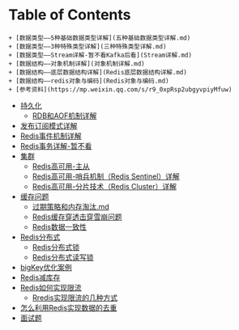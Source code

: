 # Table of Contents



    + [数据类型——5种基础数据类型详解](五种基础数据类型详解.md)
    + [数据类型——3种特殊类型详解](三种特殊类型详解.md)
    + [数据类型——Stream详解-暂不看Kafka后看](Stream详解.md)
    + [数据结构——对象机制详解](对象机制详解.md)
    + [数据结构——底层数据结构详解](Redis底层数据结构详解.md)
    + [数据结构——redis对象与编码](Redis对象与编码.md)
    + [参考资料](https://mp.weixin.qq.com/s/r9_0xpRsp2ubgyvpiyMfuw)
+ [持久化]()
    + [RDB和AOF机制详解](Redis持久化-RDB和AOF机制详解.md)
+ [发布订阅模式详解](Redis发布订阅模式详解.md)
+ [Redis事件机制详解](Redis事件机制详解.md)
+ [Redis事务详解-暂不看](Redis事务详解.md)
+ [集群]()
    + [Redis高可用-主从](Redis高可用-主从.md)
    + [Redis高可用-哨兵机制（Redis Sentinel）详解](Redis高可用-哨兵.md)
    + [Redis高可用-分片技术（Redis Cluster）详解](Redis高可用-分片.md)
+ [缓存问题]()
    + [过期策略和内存淘汰.md](过期策略和内存淘汰.md)
    + [Redis缓存穿透击穿雪崩问题](Redis缓存穿透击穿雪崩问题.md)
    + [Redis数据一致性](Redis数据一致性.md)
+ [Redis分布式]()
    + [Redis分布式锁](Redis分布式锁.md)
    + [Redis分布式读写锁](Redis分布式读写锁.md)
+ [bigKey优化案例](bigKey优化案例.pdf)
+ [Redis减库存](Redis减库存.md)
+ [Redis如何实现限流](Redis如何实现限流.md)
    + [Rredis实现限流的几种方式](Rredis实现限流的几种方式.md)
+ [怎么利用Redis实现数据的去重](怎么利用Redis实现数据的去重.md)
+ [面试题](https://mp.weixin.qq.com/s/3Bm1h_oEi4X4b_RIldUekw)
